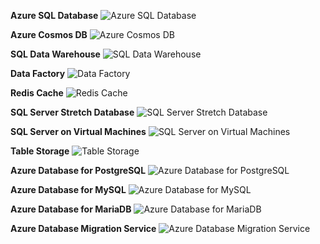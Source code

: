 ﻿**Azure SQL Database**
![Azure SQL Database](https://dinowang.github.io/azure-services-icon/Artifacts/Databases/Azure+SQL+Database.svg)

**Azure Cosmos DB**
![Azure Cosmos DB](https://dinowang.github.io/azure-services-icon/Artifacts/Databases/Azure+Cosmos+DB.svg)

**SQL Data Warehouse**
![SQL Data Warehouse](https://dinowang.github.io/azure-services-icon/Artifacts/Databases/SQL+Data+Warehouse.svg)

**Data Factory**
![Data Factory](https://dinowang.github.io/azure-services-icon/Artifacts/Databases/Data+Factory.svg)

**Redis Cache**
![Redis Cache](https://dinowang.github.io/azure-services-icon/Artifacts/Databases/Redis+Cache.svg)

**SQL Server Stretch Database**
![SQL Server Stretch Database](https://dinowang.github.io/azure-services-icon/Artifacts/Databases/SQL+Server+Stretch+Database.svg)

**SQL Server on Virtual Machines**
![SQL Server on Virtual Machines](https://dinowang.github.io/azure-services-icon/Artifacts/Databases/SQL+Server+on+Virtual+Machines.svg)

**Table Storage**
![Table Storage](https://dinowang.github.io/azure-services-icon/Artifacts/Databases/Table+Storage.svg)

**Azure Database for PostgreSQL**
![Azure Database for PostgreSQL](https://dinowang.github.io/azure-services-icon/Artifacts/Databases/Azure+Database+for+PostgreSQL.svg)

**Azure Database for MySQL**
![Azure Database for MySQL](https://dinowang.github.io/azure-services-icon/Artifacts/Databases/Azure+Database+for+MySQL.svg)

**Azure Database for MariaDB**
![Azure Database for MariaDB](https://dinowang.github.io/azure-services-icon/Artifacts/Databases/Azure+Database+for+MariaDB.svg)

**Azure Database Migration Service**
![Azure Database Migration Service](https://dinowang.github.io/azure-services-icon/Artifacts/Databases/Azure+Database+Migration+Service.svg)


